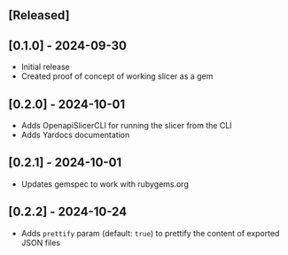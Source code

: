 ## [Released]

## [0.1.0] - 2024-09-30

- Initial release
- Created proof of concept of working slicer as a gem

## [0.2.0] - 2024-10-01

- Adds OpenapiSlicerCLI for running the slicer from the CLI
- Adds Yardocs documentation

## [0.2.1] - 2024-10-01

- Updates gemspec to work with rubygems.org

## [0.2.2] - 2024-10-24

- Adds `prettify` param (default: `true`) to prettify the content of exported JSON files
